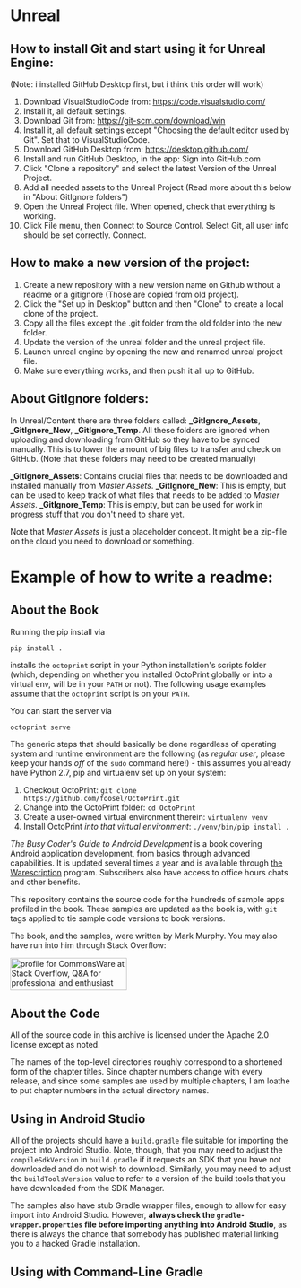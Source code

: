 # Unreal

## How to install Git and start using it for Unreal Engine:

(Note: i installed GitHub Desktop first, but i think this order will work)
1. Download VisualStudioCode from: https://code.visualstudio.com/
2. Install it, all default settings.
3. Download Git from: https://git-scm.com/download/win
4. Install it, all default settings except "Choosing the default editor used by Git". Set that to VisualStudioCode. 
5. Download GitHub Desktop from: https://desktop.github.com/
6. Install and run GitHub Desktop, in the app: Sign into GitHub.com
7. Click "Clone a repository" and select the latest Version of the Unreal Project.
8. Add all needed assets to the Unreal Project (Read more about this below in "About GitIgnore folders")
9. Open the Unreal Project file. When opened, check that everything is working.
10. Click File menu, then Connect to Source Control. Select Git, all user info should be set correctly. Connect.


## How to make a new version of the project:
1. Create a new repository with a new version name on Github without a readme or a gitignore (Those are copied from old project).
2. Click the "Set up in Desktop" button and then "Clone" to create a local clone of the project.
3. Copy all the files except the .git folder from the old folder into the new folder. 
4. Update the version of the unreal folder and the unreal project file.
5. Launch unreal engine by opening the new and renamed unreal project file.
6. Make sure everything works, and then push it all up to GitHub.

## About GitIgnore folders:

In Unreal/Content there are three folders called: **_GitIgnore_Assets**, **_GitIgnore_New**, **_GitIgnore_Temp**.
All these folders are ignored when uploading and downloading from GitHub so they have to be synced manually.
This is to lower the amount of big files to transfer and check on GitHub.
(Note that these folders may need to be created manually)

**_GitIgnore_Assets**: Contains crucial files that needs to be downloaded and installed manually from _Master Assets_.
**_GitIgnore_New**: This is empty, but can be used to keep track of what files that needs to be added to _Master Assets_.
**_GitIgnore_Temp**: This is empty, but can be used for work in progress stuff that you don't need to share yet.

Note that _Master Assets_ is just a placeholder concept. It might be a zip-file on the cloud you need to download or something.



# Example of how to write a readme:

## About the Book




Running the pip install via

    pip install .

installs the `octoprint` script in your Python installation's scripts folder
(which, depending on whether you installed OctoPrint globally or into a virtual env, will be in your `PATH` or not). The
following usage examples assume that the `octoprint` script is on your `PATH`.

You can start the server via

    octoprint serve
	
	
The generic steps that should basically be done regardless of operating system
and runtime environment are the following (as *regular
user*, please keep your hands *off* of the `sudo` command here!) - this assumes
you already have Python 2.7, pip and virtualenv set up on your system:

1. Checkout OctoPrint: `git clone https://github.com/foosel/OctoPrint.git`
2. Change into the OctoPrint folder: `cd OctoPrint`
3. Create a user-owned virtual environment therein: `virtualenv venv`
4. Install OctoPrint *into that virtual environment*: `./venv/bin/pip install .`

_The Busy Coder's Guide to Android Development_ is a book covering Android application development, from basics
through advanced capabilities. It is updated several times a year and is available through
[the Warescription](https://commonsware.com/warescription) program. Subscribers also have access to office
hours chats and other benefits.

This repository contains the source code for the hundreds of sample apps profiled in the book. These 
samples are updated as the book is, with `git` tags applied to tie sample code versions to book
versions.

The book, and the samples, were written by Mark Murphy. You may also have run into him through
Stack Overflow:

<a href="http://stackoverflow.com/users/115145/commonsware">
<img src="http://stackoverflow.com/users/flair/115145.png" width="208" height="58" alt="profile for CommonsWare at Stack Overflow, Q&amp;A for professional and enthusiast programmers" title="profile for CommonsWare at Stack Overflow, Q&amp;A for professional and enthusiast programmers">
</a>

## About the Code

All of the source code in this archive is licensed under the
Apache 2.0 license except as noted.

The names of the top-level directories roughly correspond to a
shortened form of the chapter titles. Since chapter numbers
change with every release, and since some samples are used by
multiple chapters, I am loathe to put chapter numbers in the
actual directory names.

## Using in Android Studio

All of the projects should have a `build.gradle` file suitable for
importing the project into Android Studio. Note, though, that you
may need to adjust the `compileSdkVersion` in `build.gradle` if it
requests an SDK that you have not downloaded and do not wish to
download. Similarly, you may need to adjust the `buildToolsVersion`
value to refer to a version of the build tools that you have downloaded
from the SDK Manager.

The samples also have stub Gradle wrapper files, enough to allow for
easy import into Android Studio. However,
**always check the `gradle-wrapper.properties` file before importing anything into Android Studio**,
as there is always the chance that somebody has published material linking you to a hacked Gradle installation.

## Using with Command-Line Gradle